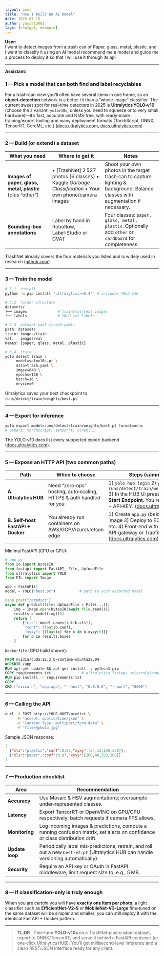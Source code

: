 ```yaml
---
layout: post
title: "How I build an AI model"
date: 2025-07-15
author: yasir13001
tags: [chatgpt, example]
---
```


**User:**  
I want to detect images from a trash can of Paper, glass, metal, plastic, and I want to classify it using an AI model recommend me a model and guide me a process to deploy it so that I will use it through its api

---

**Assistant:**  
### 1 — Pick a model that can both **find** and **label** recyclables

For a trash‑can view you’ll often have several items in one frame, so an **object‑detection** network is a better fit than a “whole‑image” classifier.
The current sweet spot for real‑time detectors in 2025 is **Ultralytics YOLO‑v10** (choose the *s* variant, `yolov10s`, unless you need to squeeze onto very small hardware)⁠—it’s fast, accurate and NMS‑free, with ready‑made training/export tooling and many deployment formats (TorchScript, ONNX, TensorRT, CoreML, etc.) ([docs.ultralytics.com][1], [docs.ultralytics.com][1])

---

### 2 — Build (or extend) a dataset

| What you need                                             | Where to get it                                                                                         | Notes                                                                                                                           |
| --------------------------------------------------------- | ------------------------------------------------------------------------------------------------------- | ------------------------------------------------------------------------------------------------------------------------------- |
| **Images of paper, glass, metal, plastic** (plus “other”) | • \[TrashNet] 2 527 photos (6 classes) • Kaggle *Garbage Classification* • Your own phone/camera images | Shoot your own photos in the target trash‑can to capture lighting & background. Balance classes with augmentation if necessary. |
| **Bounding‑box annotations**                              | Label by hand in Roboflow, Label‑Studio or CVAT                                                         | Four classes: `paper, glass, metal, plastic`. Optionally add `other` or `cardboard` for completeness.                           |

TrashNet already covers the four materials you listed and is widely used in research ([github.com][2]).

---

### 3 — Train the model

```bash
# 3.1  install
python -m pip install "ultralytics>=0.4"  # includes YOLO‑v10

# 3.2  folder structure
datasets/
├── images              # train/val/test images
└── labels              # YOLO txt labels

# 3.3  dataset yaml (trash.yaml)
path: datasets
train: images/train
val:   images/val
names: [paper, glass, metal, plastic]

# 3.4  train
yolo detect train \
     model=yolov10s.pt \
     data=trash.yaml \
     imgsz=640 \
     epochs=150 \
     batch=16 \
     device=0
```

Ultralytics saves your best checkpoint to `runs/detect/train/weights/best.pt`.

---

### 4 — Export for inference

```bash
yolo export model=runs/detect/train/weights/best.pt format=onnx
# others: torchscript, tensorrt, coreml …
```

The YOLO‑v10 docs list every supported export backend ([docs.ultralytics.com][1]).

---

### 5 — Expose an HTTP API (two common paths)

| Path                              | When to choose                                                      | Steps (summary)                                                                                                                                                              |
| --------------------------------- | ------------------------------------------------------------------- | ---------------------------------------------------------------------------------------------------------------------------------------------------------------------------- |
| **A. Ultralytics HUB**            | Need “zero‑ops” hosting, auto‑scaling, HTTPS & auth handled for you | 1) `yolo hub login` 2) `yolo hub push runs/detect/train/weights/best.pt` 3) In the HUB UI press **Start Endpoint**. You receive a URL + API‑KEY. ([docs.ultralytics.com][3]) |
| **B. Self‑host FastAPI + Docker** | You already run containers on AWS/GCP/Azure/Jetson edge             | 1) Create `app.py` (below) 2) Build image 3) Deploy to ECS, Cloud Run, etc. 4) Front‑end with an API‑gateway or Traefik for TLS. ([docs.ultralytics.com][4])                 |

Minimal FastAPI (CPU or GPU):

```python
# app.py
from io import BytesIO
from fastapi import FastAPI, File, UploadFile
from ultralytics import YOLO
from PIL import Image

app = FastAPI()
model = YOLO("best.pt")           # path to your exported model

@app.post("/predict")
async def predict(file: UploadFile = File(...)):
    img = Image.open(BytesIO(await file.read()))
    results = model(img)[0]
    return [
        {"cls": model.names[int(b.cls)],
         "conf": float(b.conf),
         "xyxy": [float(x) for x in b.xyxy[0]]}
        for b in results.boxes
    ]
```

`Dockerfile` (GPU build shown):

```dockerfile
FROM nvidia/cuda:12.2.0-runtime-ubuntu22.04
WORKDIR /app
RUN apt-get update && apt-get install -y python3-pip
COPY requirements.txt .            # ultralytics fastapi uvicorn[standard] pillow
RUN pip install -r requirements.txt
COPY . .
CMD ["uvicorn", "app:app", "--host", "0.0.0.0", "--port", "8000"]
```

---

### 6 — Calling the API

```bash
curl -X POST http://YOUR_HOST/predict \
     -H "accept: application/json" \
     -H "Content-Type: multipart/form-data" \
     -F "file=@photo.jpg"
```

Sample JSON response:

```json
[
  {"cls":"plastic","conf":0.92,"xyxy":[34,12,180,220]},
  {"cls":"paper","conf":0.87,"xyxy":[200,40,350,260]}
]
```

---

### 7 — Production checklist

| Area            | Recommendation                                                                                                                      |
| --------------- | ----------------------------------------------------------------------------------------------------------------------------------- |
| **Accuracy**    | Use Mosaic & HSV augmentations; oversample under‑represented classes.                                                               |
| **Latency**     | Export TensorRT or OpenVINO on GPU/CPU respectively; batch requests if camera FPS allows.                                           |
| **Monitoring**  | Log incoming images & predictions, compute a running confusion matrix, set alerts on confidence or class distribution drift.        |
| **Update loop** | Periodically label mis‑predictions, retrain, and roll out a new `best‑v2.pt` (Ultralytics HUB can handle versioning automatically). |
| **Security**    | Require an API key or OAuth in FastAPI middleware; limit request size to, e.g., 5 MB.                                               |

---

### 8 — If classification‑only is truly enough

When you are *certain* you will have **exactly one item per photo**, a light classifier such as **EfficientNet‑V2‑S** or **MobileNet‑V3‑Large** fine‑tuned on the same dataset will be simpler and smaller; you can still deploy it with the identical FastAPI + Docker pattern.

---

> **TL;DR** Fine‑tune **YOLO‑v10s** on a TrashNet‑plus‑custom dataset, export to ONNX/TensorRT, and serve it behind a FastAPI container (or one‑click Ultralytics HUB). You’ll get millisecond‑level inference and a clean REST/JSON interface ready for any client.

[1]: https://docs.ultralytics.com/models/yolov10/ "YOLOv10: Real-Time End-to-End Object Detection - Ultralytics YOLO Docs"
[2]: https://github.com/AgaMiko/waste-datasets-review?utm_source=chatgpt.com "List of image datasets with any kind of litter, garbage, waste and trash"
[3]: https://docs.ultralytics.com/hub/inference-api/?utm_source=chatgpt.com "Ultralytics HUB Inference API"
[4]: https://docs.ultralytics.com/guides/docker-quickstart/?utm_source=chatgpt.com "Docker Quickstart Guide for Ultralytics"

